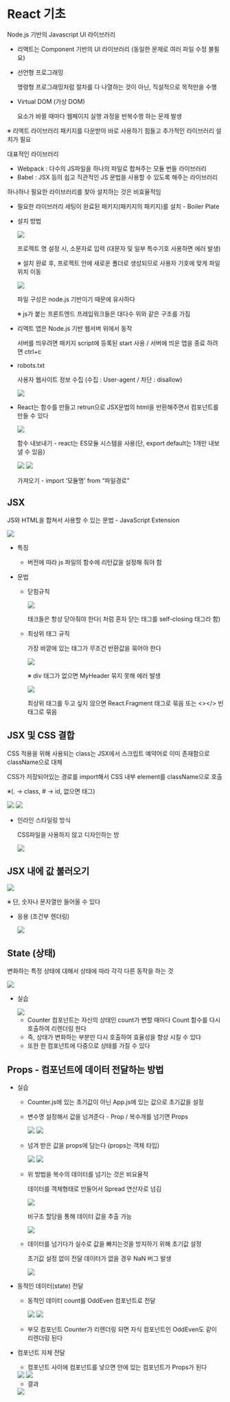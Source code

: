 # React 기초

Node.js 기반의 Javascript UI 라이브러리

- 리액트는 Component 기반의 UI 라이브러리 (동일한 문제로 여러 파일 수정 불필요)
- 선언형 프로그래밍
    
    명령형 프로그래밍처럼 절차를 다 나열하는 것이 아닌, 직설적으로 목적만을 수행
    
- Virtual DOM (가상 DOM)
    
    요소가 바뀔 때마다 웹페이지 실행 과정을 반복수행 하는 문제 발생
    

※ 리액트 라이브러리 패키지를 다운받아 바로 사용하기 힘들고 추가적인 라이브러리 설치가 필요

대표적인 라이브러리

- Webpack : 다수의 JS파일을 하나의 파일로 합쳐주는 모듈 번들 라이브러리
- Babel : JSX 등의 쉽고 직관적인 JS 문법을 사용할 수 있도록 해주는 라이브러리

하나하나 필요한 라이브러리를 찾아 설치하는 것은 비효율적임

- 필요한 라이브러리 세팅이 완료된 패키지(패키지의 패키지)를 설치 - Boiler Plate
- 설치 방법
    
    <img src="img/Untitled.png">
    
    프로젝트 명 설정 시, 소문자로 입력 (대문자 및 일부 특수기호 사용하면 에러 발생)
    
    ※ 설치 완료 후, 프로젝트 안에 새로운 폴더로 생성되므로 사용자 기호에 맞게 파일 위치 이동
    
    <img src="img/Untitled%201.png">
    
    파일 구성은 node.js 기반이기 때문에 유사하다
    
    ※ js가 붙는 프론트엔드 프레임워크들은 대다수 위와 같은 구조를 가짐
    
- 리엑트 앱은 Node.js 기반 웹서버 위에서 동작
    
    서버를 띄우려면 패키지 script에 등록된 start 사용 / 서버에 띄운 앱을 종료 하려면 ctrl+c
    
- robots.txt
    
    사용자 웹사이트 정보 수집 (수집 : User-agent / 차단 : disallow)
    
    <img src="img/Untitled%202.png">
    
- React는 함수를 만들고 retrun으로 JSX문법의 html을 반환해주면서 컴포넌트를 만들 수 있다
    
    <img src="img/Untitled%203.png">
    
    함수 내보내기 - react는 ES모듈 시스템을 사용(단, export default는 1개만 내보낼 수 있음)
    
    <img src="img/Untitled%204.png">
    
    <img src="img/Untitled%205.png">
    
    가져오기 - import ‘모듈명’ from “파일경로”
    

## JSX

JS와 HTML을 합쳐서 사용할 수 있는 문법 - JavaScript Extension

<img src="img/Untitled%206.png">

- 특징
    - 버전에 따라 js 파일의 함수에 리턴값을 설정해 줘야 함

- 문법
    - 닫힘규칙
        
        <img src="img/Untitled%207.png">
        
        태크들은 항상 닫아줘야 한다(<img /> 처럼 혼자 닫는 태그를 self-closing 태그라 함)
        
    - 최상위 태그 규칙
        
        가장 바깥에 있는 태그가 무조건 반환값을 묶어야 한다
        
        <img src="img/Untitled%208.png">
        
        ※ div 태그가 없으면 MyHeader 묶지 못해 에러 발생
        
        <img src="img/Untitled%209.png">
        
        최상위 태그를 두고 싶지 않으면 React.Fragment 태그로 묶음 또는 <></> 빈태그로 묶음
        

## JSX 및 CSS 결합

CSS 적용을 위해 사용되는 class는 JSX에서 스크립트 예약어로 이미 존재함으로 className으로 대체

CSS가 저장되어있는 경로를 import해서 CSS 내부 element를 className으로 호출

※(. → class, # → id, 없으면 태그)

<img src="img/Untitled%2010.png">

<img src="img/Untitled%2011.png">

- 인라인 스타일링 방식
    
    CSS파일을 사용하지 않고 디자인하는 방
    
    <img src="img/Untitled%2012.png">
    

## JSX 내에 값 불러오기

<img src="img/Untitled%2013.png">

※ 단, 숫자나 문자열만 들어올 수 있다

- 응용 (조건부 렌더링)
    
    <img src="img/Untitled%2014.png">
    

## State (상태)

변화하는 특정 상태에 대해서 상태에 따라 각각 다른 동작을 하는 것

<img src="img/Untitled%2015.png">

- 실습
    
    <img src="img/Untitled%2016.png">
    
    - Counter 컴포넌트는 자신의 상태인 count가 변할 때마다 Count 함수를 다시 호출하여 리렌더링 한다
    - 즉, 상태가 변화하는 부분만 다시 호출하여 효율성을 향상 시킬 수 있다
    - 또한 한 컴포넌트에 다중으로 상태를 가질 수 있다

## Props - 컴포넌트에 데이터 전달하는 방법

- 실습
    - Counter.js에 있는 초기값이 아닌 App.js에 있는 값으로 초기값을 설정
    - 변수명 설정해서 값을 넘겨준다 - Prop / 복수개를 넘기면 Props
        
        <img src="img/Untitled%2017.png">
        
        <img src="img/Untitled%2018.png">
        
    
    - 넘겨 받은 값을 props에 담는다 (props는 객체 타입)
        
        <img src="img/Untitled%2019.png">
        
        <img src="img/Untitled%2020.png">
        
    
    - 위 방법을 복수의 데이터를 넘기는 것은 비요율적
        
        데이터를 객체형태로 만들어서 Spread 연산자로 넘김
        
        <img src="img/Untitled%2021.png">
        
        비구조 할당을 통해 데이터 값을 추출 가능
        
        <img src="img/Untitled%2022.png">
        
    
    - 데이터를 넘기다가 실수로 값을 빠지는것을 방지하기 위해 초기값 설정
        
        초기값 설정 없이 전달 데이터가 없을 경우 NaN 버그 발생
        
        <img src="img/Untitled%2023.png">
        

- 동적인 데이터(state) 전달
    - 동적인 데이터 count를 OddEven 컴포넌트로 전달
        
        <img src="img/Untitled%2024.png">
        
        <img src="img/Untitled%2025.png">
        
    - 부모 컴포넌트 Counter가 리렌더링 되면 자식 컴포넌트인 OddEven도 같이 리렌더링 된다
    
- 컴포넌트 자체 전달
    - 컴포넌트 사이에 컴포넌트를 넣으면 안에 있는 컴포넌트가 Props가 된다
    
    <img src="img/Untitled%2026.png">
    
    <img src="img/Untitled%2027.png">
    
    - 결과
    
    <img src="img/Untitled%2028.png">